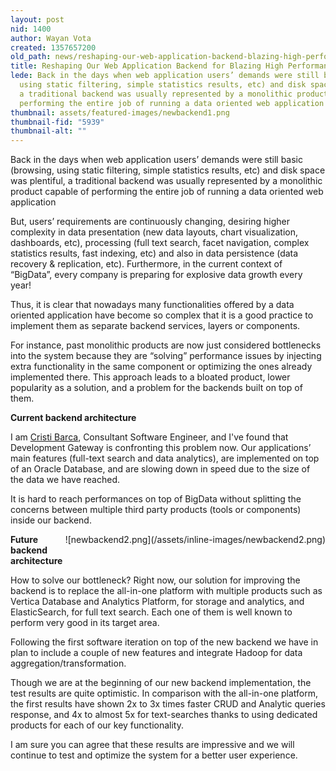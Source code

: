```yaml
---
layout: post
nid: 1400
author: Wayan Vota
created: 1357657200
old_path: news/reshaping-our-web-application-backend-blazing-high-performance
title: Reshaping Our Web Application Backend for Blazing High Performance
lede: Back in the days when web application users’ demands were still basic (browsing,
  using static filtering, simple statistics results, etc) and disk space was plentiful,
  a traditional backend was usually represented by a monolithic product capable of
  performing the entire job of running a data oriented web application
thumbnail: assets/featured-images/newbackend1.png
thumbnail-fid: "5939"
thumbnail-alt: ""
---
```


Back in the days when web application users’ demands were still basic (browsing, using static filtering, simple statistics results, etc) and disk space was plentiful, a traditional backend was usually represented by a monolithic product capable of performing the entire job of running a data oriented web application

But, users’ requirements are continuously changing, desiring higher complexity in data presentation (new data layouts, chart visualization, dashboards, etc), processing (full text search, facet navigation, complex statistics results, fast indexing, etc) and also in data persistence (data recovery & replication, etc). Furthermore, in the current context of “BigData”, every company is preparing for explosive data growth every year!

Thus, it is clear that nowadays many functionalities offered by a data oriented application have become so complex that it is a good practice to implement them as separate backend services, layers or components.

For instance, past monolithic products are now just considered bottlenecks into the system because they are “solving” performance issues by injecting extra functionality in the same component or optimizing the ones already implemented there. This approach leads to a bloated product, lower popularity as a solution, and a problem for the backends built on top of them.

**Current backend architecture**

I am [Cristi Barca](http://www.linkedin.com/in/cbarca), Consultant Software Engineer, and I've found that Development Gateway is confronting this problem now. Our applications’ main features (full-text search and data analytics), are implemented on top of an Oracle Database, and are slowing down in speed due to the size of the data we have reached.

It is hard to reach performances on top of BigData without splitting the concerns between multiple third party products (tools or components) inside our backend.

<div style="float:right;margin-left:10px;margin-bottom:10px;">![newbackend2.png](/assets/inline-images/newbackend2.png)</div>

**Future backend architecture**

How to solve our bottleneck? Right now, our solution for improving the backend is to replace the all-in-one platform with multiple products such as Vertica Database and Analytics Platform, for storage and analytics, and ElasticSearch, for full text search. Each one of them is well known to perform very good in its target area.

Following the first software iteration on top of the new backend we have in plan to include a couple of new features and integrate Hadoop for data aggregation/transformation.

Though we are at the beginning of our new backend implementation, the test results are quite optimistic. In comparison with the all-in-one platform, the first results have shown 2x to 3x times faster CRUD and Analytic queries response, and 4x to almost 5x for text-searches thanks to using dedicated products for each of our key functionality.

I am sure you can agree that these results are impressive and we will continue to test and optimize the system for a better user experience.
